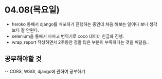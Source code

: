 # 04.08(목요일)
- heroko 통해서 django를 배포하기 진행하는 중인데 처음 해보는 일이다 보니 생각보다 잘 안된다.
- selenium을 통해서 파파고 번역기로 coco 데이터 한글화 진행.
- wrap_report 작성하면서 2주동안 정말 많은 부분이 부족하다는 것을 깨달음..

## 공부해야할 것
-- CORS, WSGI, django에 관하여 공부하기 
